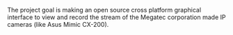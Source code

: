 The project goal is making an open source cross platform graphical interface to view and record the stream of the Megatec corporation made IP cameras (like Asus Mimic CX-200).